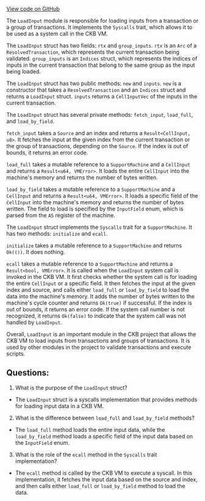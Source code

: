 [View code on GitHub](https://github.com/nervosnetwork/ckb/script/src/syscalls/load_input.rs)

The `LoadInput` module is responsible for loading inputs from a transaction or a group of transactions. It implements the `Syscalls` trait, which allows it to be used as a system call in the CKB VM. 

The `LoadInput` struct has two fields: `rtx` and `group_inputs`. `rtx` is an `Arc` of a `ResolvedTransaction`, which represents the current transaction being validated. `group_inputs` is an `Indices` struct, which represents the indices of inputs in the current transaction that belong to the same group as the input being loaded. 

The `LoadInput` struct has two public methods: `new` and `inputs`. `new` is a constructor that takes a `ResolvedTransaction` and an `Indices` struct and returns a `LoadInput` struct. `inputs` returns a `CellInputVec` of the inputs in the current transaction. 

The `LoadInput` struct has several private methods: `fetch_input`, `load_full`, and `load_by_field`. 

`fetch_input` takes a `Source` and an index and returns a `Result<CellInput, u8>`. It fetches the input at the given index from the current transaction or the group of transactions, depending on the `Source`. If the index is out of bounds, it returns an error code. 

`load_full` takes a mutable reference to a `SupportMachine` and a `CellInput` and returns a `Result<u64, VMError>`. It loads the entire `CellInput` into the machine's memory and returns the number of bytes written. 

`load_by_field` takes a mutable reference to a `SupportMachine` and a `CellInput` and returns a `Result<u64, VMError>`. It loads a specific field of the `CellInput` into the machine's memory and returns the number of bytes written. The field to load is specified by the `InputField` enum, which is parsed from the `A5` register of the machine. 

The `LoadInput` struct implements the `Syscalls` trait for a `SupportMachine`. It has two methods: `initialize` and `ecall`. 

`initialize` takes a mutable reference to a `SupportMachine` and returns `Ok(())`. It does nothing. 

`ecall` takes a mutable reference to a `SupportMachine` and returns a `Result<bool, VMError>`. It is called when the `LoadInput` system call is invoked in the CKB VM. It first checks whether the system call is for loading the entire `CellInput` or a specific field. It then fetches the input at the given index and source, and calls either `load_full` or `load_by_field` to load the data into the machine's memory. It adds the number of bytes written to the machine's cycle counter and returns `Ok(true)` if successful. If the index is out of bounds, it returns an error code. If the system call number is not recognized, it returns `Ok(false)` to indicate that the system call was not handled by `LoadInput`. 

Overall, `LoadInput` is an important module in the CKB project that allows the CKB VM to load inputs from transactions and groups of transactions. It is used by other modules in the project to validate transactions and execute scripts.
## Questions: 
 1. What is the purpose of the `LoadInput` struct?
- The `LoadInput` struct is a syscalls implementation that provides methods for loading input data in a CKB VM.

2. What is the difference between `load_full` and `load_by_field` methods?
- The `load_full` method loads the entire input data, while the `load_by_field` method loads a specific field of the input data based on the `InputField` enum.

3. What is the role of the `ecall` method in the `Syscalls` trait implementation?
- The `ecall` method is called by the CKB VM to execute a syscall. In this implementation, it fetches the input data based on the source and index, and then calls either `load_full` or `load_by_field` method to load the data.